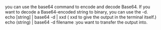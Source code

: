 # 
you can use the base64 command to encode and decode Base64. If you want to decode a Base64-encoded string to binary, you can use the -d.
echo [string] | base64 -d | xxd ( xxd to give the output in the terminal itself.)
echo (string) | base64 -d filename :you want to transfer the output into.
